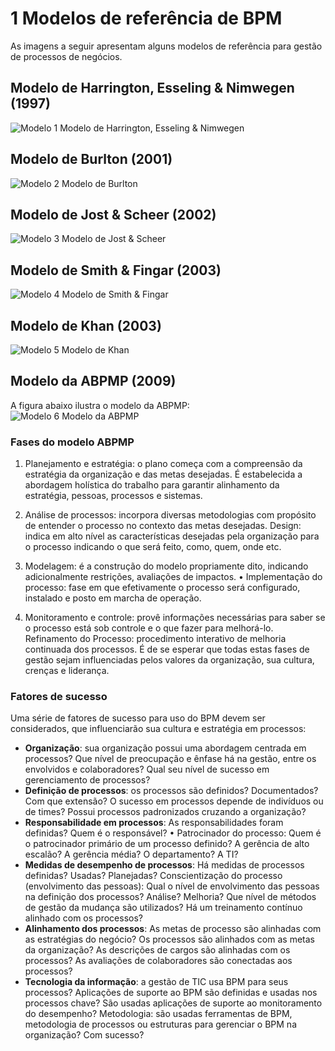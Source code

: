 # 1 Modelos de referência de BPM

As imagens a seguir apresentam alguns modelos de referência para gestão de processos de negócios.

## Modelo de Harrington, Esseling & Nimwegen (1997)

![Modelo 1](image/modelo1.jpg) Modelo de Harrington, Esseling & Nimwegen

## Modelo de Burlton (2001)

![Modelo 2](image/modelo2.jpg) Modelo de Burlton

## Modelo de Jost & Scheer (2002)

![Modelo 3](image/modelo3.jpg) Modelo de Jost & Scheer

## Modelo de Smith & Fingar (2003)

![Modelo 4](image/modelo4.jpg) Modelo de Smith & Fingar

## Modelo de Khan (2003)

![Modelo 5](image/modelo5.jpg) Modelo de Khan

## Modelo da ABPMP (2009)

A figura abaixo ilustra o modelo da ABPMP:  
![Modelo 6](image/modelo6.jpg) Modelo da ABPMP

### Fases do modelo ABPMP
1. Planejamento e estratégia: o plano começa com a compreensão da estratégia da organização e das metas desejadas. É estabelecida a abordagem holística do trabalho para garantir alinhamento da estratégia, pessoas, processos e sistemas.

2. Análise de processos: incorpora diversas metodologias com propósito de entender o processo no contexto das metas desejadas. 
Design: indica em alto nível as características desejadas pela organização para o processo indicando o que será feito, como, quem, onde etc. 

3. Modelagem: é a construção do modelo propriamente dito, indicando adicionalmente restrições, avaliações de impactos. • Implementação do processo: fase em que efetivamente o processo será configurado, instalado e posto em marcha de operação.

4. Monitoramento e controle: provê informações necessárias para saber se o processo está sob controle e o que fazer para melhorá-lo. 
Refinamento do Processo: procedimento interativo de melhoria continuada dos processos. É de se esperar que todas estas fases de gestão sejam influenciadas pelos valores da organização, sua cultura, crenças e liderança. 

### Fatores de sucesso

Uma série de fatores de sucesso para uso do BPM devem ser considerados, que influenciarão sua cultura e estratégia em processos: 
- **Organização**: sua organização possui uma abordagem centrada em processos? Que nível de preocupação e ênfase há na gestão, entre os envolvidos e colaboradores? Qual seu nível de sucesso em gerenciamento de processos?
- **Definição de processos**: os processos são definidos? Documentados? Com que extensão? O sucesso em processos depende de indivíduos ou de times? Possui processos padronizados cruzando a organização? 
- **Responsabilidade em processos**: As responsabilidades foram definidas? Quem é o responsável? • Patrocinador do processo: Quem é o patrocinador primário de um processo definido? A gerência de alto escalão? A gerência média? O departamento? A TI? 
- **Medidas de desempenho de processos**: Há medidas de processos definidas? Usadas? Planejadas?
Conscientização do processo (envolvimento das pessoas): Qual o nível de envolvimento das pessoas na definição dos processos? Análise? Melhoria? Que nível de métodos de gestão da mudança são utilizados? Há um treinamento contínuo alinhado com os processos?
- **Alinhamento dos processos**: As metas de processo são alinhadas com as estratégias do negócio? Os processos são alinhados com as metas da organização? As descrições de cargos são alinhadas com os processos? As avaliações de colaboradores são conectadas aos processos? 
- **Tecnologia da informação**: a gestão de TIC usa BPM para seus processos? Aplicações de suporte ao BPM são definidas e usadas nos processos chave? São usadas aplicações de suporte ao monitoramento do desempenho? 
Metodologia: são usadas ferramentas de BPM, metodologia de processos ou estruturas para gerenciar o BPM na organização? Com sucesso?
